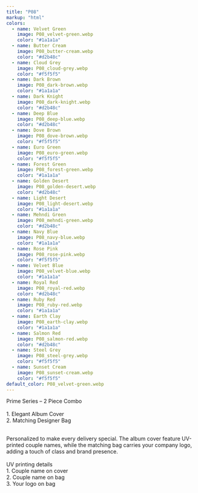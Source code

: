 ```yaml
---
title: "P08"
markup: "html"
colors:
  - name: Velvet Green
    image: P08_velvet-green.webp
    color: "#1a1a1a"
  - name: Butter Cream
    image: P08_butter-cream.webp
    color: "#d2b48c"
  - name: Cloud Grey
    image: P08_cloud-grey.webp
    color: "#f5f5f5"
  - name: Dark Brown
    image: P08_dark-brown.webp
    color: "#1a1a1a"
  - name: Dark Knight
    image: P08_dark-knight.webp
    color: "#d2b48c"
  - name: Deep Blue
    image: P08_deep-blue.webp
    color: "#d2b48c"
  - name: Dove Brown
    image: P08_dove-brown.webp
    color: "#f5f5f5"
  - name: Euro Green
    image: P08_euro-green.webp
    color: "#f5f5f5"
  - name: Forest Green
    image: P08_forest-green.webp
    color: "#1a1a1a"
  - name: Golden Desert
    image: P08_golden-desert.webp
    color: "#d2b48c"
  - name: Light Desert
    image: P08_light-desert.webp
    color: "#1a1a1a"
  - name: Mehndi Green
    image: P08_mehndi-green.webp
    color: "#d2b48c"
  - name: Navy Blue
    image: P08_navy-blue.webp
    color: "#1a1a1a"
  - name: Rose Pink
    image: P08_rose-pink.webp
    color: "#f5f5f5"
  - name: Velvet Blue
    image: P08_velvet-blue.webp
    color: "#1a1a1a"
  - name: Royal Red
    image: P08_royal-red.webp
    color: "#d2b48c"
  - name: Ruby Red
    image: P08_ruby-red.webp
    color: "#1a1a1a"
  - name: Earth Clay
    image: P08_earth-clay.webp
    color: "#1a1a1a"
  - name: Salmon Red
    image: P08_salmon-red.webp
    color: "#d2b48c"
  - name: Steel Grey
    image: P08_steel-grey.webp
    color: "#f5f5f5"
  - name: Sunset Cream
    image: P08_sunset-cream.webp
    color: "#f5f5f5"
default_color: P08_velvet-green.webp
---
```


Prime Series – 2 Piece Combo<br><br> <span class='text-b font-medium text-lime-300 mb-1'> 1. Elegant Album Cover<br> 2. Matching Designer Bag<br><br> </span> <div class='max-w-xl mx-auto'> Personalized to make every delivery special. The album cover feature UV-printed couple names, while the matching bag carries your company logo, adding a touch of class and brand presence. </div> <div class='max-w-xl mx-auto text-b font-medium text-lime-300 mb-1'> <br>UV printing details<br> </div> <span class='text-r mb-1'> 1. Couple name on cover<br> 2. Couple name on bag<br> 3. Your logo on bag<br> </span>
